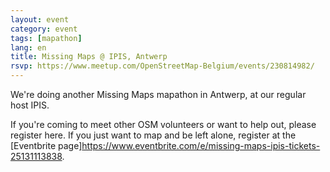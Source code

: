 ```yaml
---
layout: event
category: event
tags: [mapathon]
lang: en
title: Missing Maps @ IPIS, Antwerp
rsvp: https://www.meetup.com/OpenStreetMap-Belgium/events/230814982/
---
```


We're doing another Missing Maps mapathon in Antwerp, at our regular host IPIS.

If you're coming to meet other OSM volunteers or want to help out, please register here. If you just want to map and be left alone, register at the [Eventbrite page]<https://www.eventbrite.com/e/missing-maps-ipis-tickets-25131113838>.
